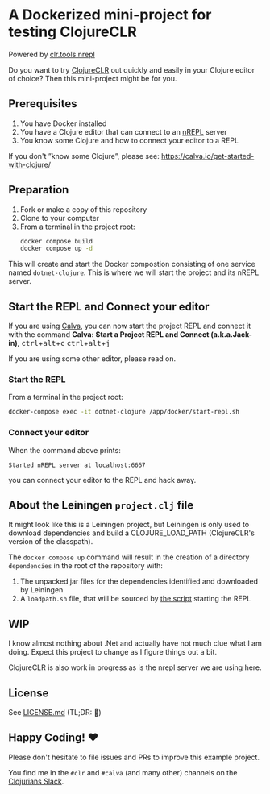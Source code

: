 # A Dockerized mini-project for testing ClojureCLR

Powered by [clr.tools.nrepl](https://github.com/clojure/clr.tools.nrepl)

Do you want to try [ClojureCLR](https://github.com/clojure/clojure-clr) out quickly and easily in your Clojure editor of choice? Then this mini-project might be for you.

## Prerequisites

1. You have Docker installed
2. You have a Clojure editor that can connect to an [nREPL](https://nrepl.org/) server
3. You know some Clojure and how to connect your editor to a REPL

If you don't ”know some Clojure”, please see: https://calva.io/get-started-with-clojure/

## Preparation

1. Fork or make a copy of this repository
2. Clone to your computer
3. From a terminal in the project root:
    ```sh
    docker compose build
    docker compose up -d
    ```

This will create and start the Docker compostion consisting of one service named `dotnet-clojure`. This is where we will start the project and its nREPL server.

## Start the REPL and Connect your editor

If you are using [Calva](https://calva.io), you can now start the project REPL and connect it with the command
**Calva: Start a Project REPL and Connect (a.k.a.Jack-in)**, <kbd>ctrl</kbd>+<kbd>alt</kbd>+<kbd>c</kbd> <kbd>ctrl</kbd>+<kbd>alt</kbd>+<kbd>j</kbd>

If you are using some other editor, please read on.

### Start the REPL

From a terminal in the project root:

```sh
docker-compose exec -it dotnet-clojure /app/docker/start-repl.sh
```

### Connect your editor

When the command above prints:

```
Started nREPL server at localhost:6667
```

you can connect your editor to the REPL and hack away.

## About the Leiningen `project.clj` file

It might look like this is a Leiningen project, but Leiningen is only used to download dependencies and build a CLOJURE_LOAD_PATH (ClojureCLR's version of the classpath). 

The `docker compose up` command will result in the creation of a directory `dependencies` in the root of the repository with:
1. The unpacked jar files for the dependencies identified and downloaded by Leiningen
1. A `loadpath.sh` file, that will be sourced by [the script](docker/start-repl.sh) starting the REPL

## WIP

I know almost nothing about .Net and actually have not much clue what I am doing. Expect this project to change as I figure things out a bit.

ClojureCLR is also work in progress as is the nrepl server we are using here.

## License

See [LICENSE.md](LICENSE.md) (TL;DR: 🗽)

## Happy Coding! ♥️

Please don't hesitate to file issues and PRs to improve this example project.

You find me in the `#clr` and `#calva` (and many other) channels on the [Clojurians Slack](http://clojurians.net/).

